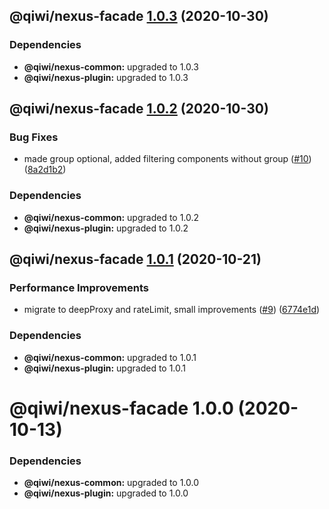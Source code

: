 ## @qiwi/nexus-facade [1.0.3](https://github.com/qiwi/nexus/compare/@qiwi/nexus-facade@1.0.2...@qiwi/nexus-facade@1.0.3) (2020-10-30)





### Dependencies

* **@qiwi/nexus-common:** upgraded to 1.0.3
* **@qiwi/nexus-plugin:** upgraded to 1.0.3

## @qiwi/nexus-facade [1.0.2](https://github.com/qiwi/nexus/compare/@qiwi/nexus-facade@1.0.1...@qiwi/nexus-facade@1.0.2) (2020-10-30)


### Bug Fixes

* made group optional, added filtering components without group ([#10](https://github.com/qiwi/nexus/issues/10)) ([8a2d1b2](https://github.com/qiwi/nexus/commit/8a2d1b2cbc6a7bccf0f678b51e10a9f3fa0fb567))





### Dependencies

* **@qiwi/nexus-common:** upgraded to 1.0.2
* **@qiwi/nexus-plugin:** upgraded to 1.0.2

## @qiwi/nexus-facade [1.0.1](https://github.com/qiwi/nexus/compare/@qiwi/nexus-facade@1.0.0...@qiwi/nexus-facade@1.0.1) (2020-10-21)


### Performance Improvements

* migrate to deepProxy and rateLimit, small improvements  ([#9](https://github.com/qiwi/nexus/issues/9)) ([6774e1d](https://github.com/qiwi/nexus/commit/6774e1d244bb77bac7c7892563b70947cf6dc4d2))





### Dependencies

* **@qiwi/nexus-common:** upgraded to 1.0.1
* **@qiwi/nexus-plugin:** upgraded to 1.0.1

# @qiwi/nexus-facade 1.0.0 (2020-10-13)





### Dependencies

* **@qiwi/nexus-common:** upgraded to 1.0.0
* **@qiwi/nexus-plugin:** upgraded to 1.0.0
